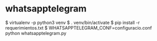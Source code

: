 # whatsapptelegram


$ virtualenv -p python3 venv
$ . venv/bin/activate
$ pip install -r requerimientos.txt
$ WHATSAPPTELEGRAM_CONF=configuracio.conf python whatsapptelegram.py
